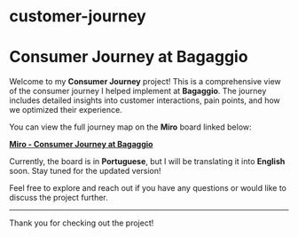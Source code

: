 # customer-journey
# Consumer Journey at Bagaggio

Welcome to my **Consumer Journey** project! This is a comprehensive view of the consumer journey I helped implement at **Bagaggio**. The journey includes detailed insights into customer interactions, pain points, and how we optimized their experience.

You can view the full journey map on the **Miro** board linked below:

[**Miro - Consumer Journey at Bagaggio**](https://miro.com/app/board/uXjVMetUs-k=/)

Currently, the board is in **Portuguese**, but I will be translating it into **English** soon. Stay tuned for the updated version!

Feel free to explore and reach out if you have any questions or would like to discuss the project further.

---

Thank you for checking out the project!

